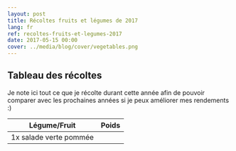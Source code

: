 ```yaml
---
layout: post
title: Récoltes fruits et légumes de 2017
lang: fr
ref: recoltes-fruits-et-legumes-2017
date: 2017-05-15 00:00
cover: ../media/blog/cover/vegetables.png
---
```


## Tableau des récoltes
Je note ici tout ce que je récolte durant cette année afin de pouvoir comparer avec les prochaines années si je peux améliorer mes rendements :)

|Légume/Fruit   	            |Poids   	|
|-------------------------------|-----------|
| 1x salade verte pommée 	    |           |
